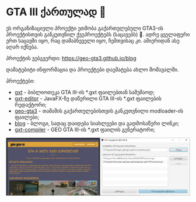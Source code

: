 # GTA III ქართულად 👋

ეს ორგანიზაციული პროექტი ეთმობა გაქართულებული GTA3-ის პროექტისთვის განკუთვნილ ქვეპროექტებს (საცავებს) 🙂.
ადრე ყველაფერი ერთ საცავში იყო, რაც დამაბნეველი იყო, ჩემთვისაც კი. ამიერიდან ასე აღარ იქნება.

პროექტის ვებგვერდი: https://geo-gta3.github.io/blog

დამატებიტი ინფორმაცია და პროექტები დაემატება ახლო მომავალში.

პროექტები:
* [gxt](https://github.com/geo-gta3/gxt) - ბიბლიოთეკა GTA III-ის *.gxt ფაილებთან სამუშაოდ;
* [gxt-editor](https://github.com/geo-gta3/gxt-editor) - JavaFX-ზე დაწერილი GTA III-ის *.gxt ფაილების რედაქტორი;
* [geo-gta3](https://github.com/geo-gta3/geo-gta3) - თამაშის გაქართულებისთვის განკუთვნილი modloader-ის ფაილები;
* [blog](https://github.com/geo-gta3/blog) - ბლოგი, სადაც დაიდება სიახლეები და გადმოსაწერი ლინკი; 
* [gxt-compiler](https://github.com/geo-gta3/gxt-compiler) - GEO GTA III-ის *.gxt ფაილის გენერატორი;

<img src="https://raw.githubusercontent.com/geo-gta3/.github/main/Project-Previews.png" style="max-width: 100%;"/>
